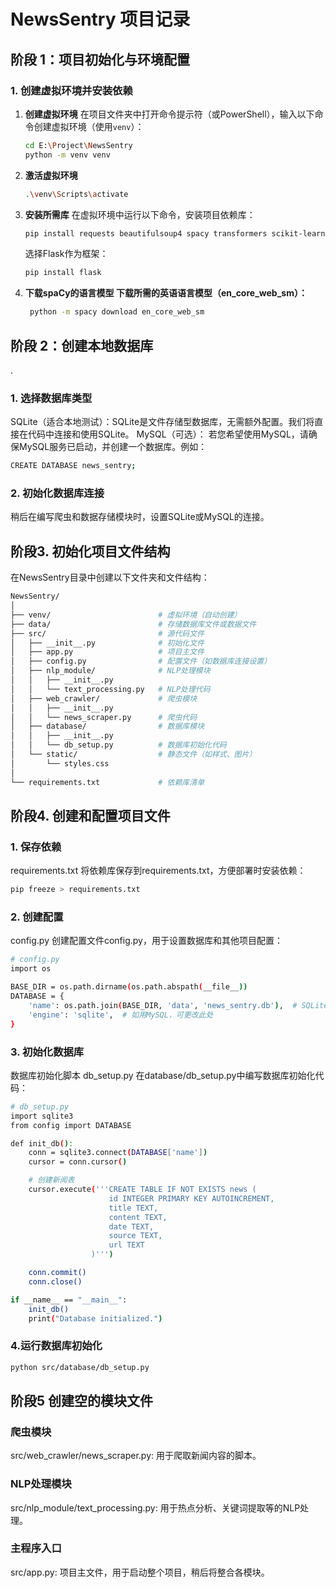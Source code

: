 # NewsSentry 项目记录

## 阶段 1：项目初始化与环境配置

### 1. 创建虚拟环境并安装依赖

1. **创建虚拟环境**
   在项目文件夹中打开命令提示符（或PowerShell），输入以下命令创建虚拟环境（使用`venv`）：
   ```bash
   cd E:\Project\NewsSentry
   python -m venv venv
    ```

2. **激活虚拟环境**
   ```bash
   .\venv\Scripts\activate
   ```

3. **安装所需库**
    在虚拟环境中运行以下命令，安装项目依赖库：
   ```bash
   pip install requests beautifulsoup4 spacy transformers scikit-learn
   ```

    选择Flask作为框架：
    ```bash
    pip install flask
    ```

4. **下载spaCy的语言模型 下载所需的英语语言模型（en_core_web_sm）：** 
   ```bash
    python -m spacy download en_core_web_sm
    ```
## 阶段 2：创建本地数据库
. 

### 1. 选择数据库类型
SQLite（适合本地测试）：SQLite是文件存储型数据库，无需额外配置。我们将直接在代码中连接和使用SQLite。
MySQL（可选）： 若您希望使用MySQL，请确保MySQL服务已启动，并创建一个数据库。例如：
```bash
CREATE DATABASE news_sentry;
```

### 2. 初始化数据库连接
稍后在编写爬虫和数据存储模块时，设置SQLite或MySQL的连接。


## 阶段3. 初始化项目文件结构
在NewsSentry目录中创建以下文件夹和文件结构：
```bash
NewsSentry/
│
├── venv/                        # 虚拟环境（自动创建）
├── data/                        # 存储数据库文件或数据文件
├── src/                         # 源代码文件
│   ├── __init__.py              # 初始化文件
│   ├── app.py                   # 项目主文件
│   ├── config.py                # 配置文件（如数据库连接设置）
│   ├── nlp_module/              # NLP处理模块
│   │   ├── __init__.py
│   │   └── text_processing.py   # NLP处理代码
│   ├── web_crawler/             # 爬虫模块
│   │   ├── __init__.py
│   │   └── news_scraper.py      # 爬虫代码
│   ├── database/                # 数据库模块
│   │   ├── __init__.py
│   │   └── db_setup.py          # 数据库初始化代码
│   └── static/                  # 静态文件（如样式、图片）
│       └── styles.css
│
└── requirements.txt             # 依赖库清单
```


## 阶段4. 创建和配置项目文件
### 1. 保存依赖
requirements.txt 将依赖库保存到requirements.txt，方便部署时安装依赖：
```bash
pip freeze > requirements.txt
```

### 2. 创建配置
config.py 创建配置文件config.py，用于设置数据库和其他项目配置：
```bash
# config.py
import os

BASE_DIR = os.path.dirname(os.path.abspath(__file__))
DATABASE = {
    'name': os.path.join(BASE_DIR, 'data', 'news_sentry.db'),  # SQLite数据库文件路径
    'engine': 'sqlite',  # 如用MySQL，可更改此处
}

```

### 3. 初始化数据库
数据库初始化脚本 db_setup.py 在database/db_setup.py中编写数据库初始化代码：
```bash
# db_setup.py
import sqlite3
from config import DATABASE

def init_db():
    conn = sqlite3.connect(DATABASE['name'])
    cursor = conn.cursor()

    # 创建新闻表
    cursor.execute('''CREATE TABLE IF NOT EXISTS news (
                      id INTEGER PRIMARY KEY AUTOINCREMENT,
                      title TEXT,
                      content TEXT,
                      date TEXT,
                      source TEXT,
                      url TEXT
                  )''')

    conn.commit()
    conn.close()

if __name__ == "__main__":
    init_db()
    print("Database initialized.")
```

### 4.运行数据库初始化

```bash
python src/database/db_setup.py
```

## 阶段5 创建空的模块文件
### 爬虫模块
 src/web_crawler/news_scraper.py: 用于爬取新闻内容的脚本。
### NLP处理模块
src/nlp_module/text_processing.py: 用于热点分析、关键词提取等的NLP处理。
### 主程序入口
src/app.py: 项目主文件，用于启动整个项目，稍后将整合各模块。